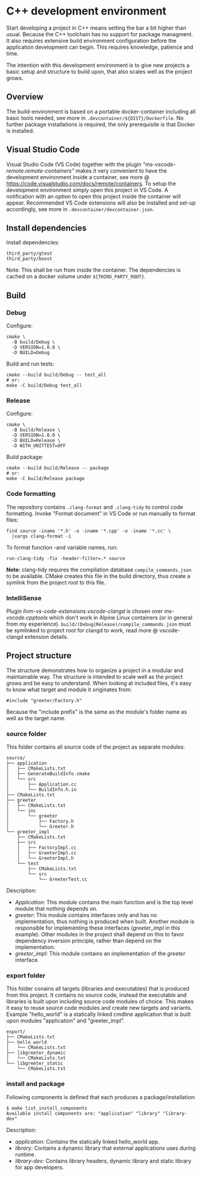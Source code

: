 # C++ development environment

Start developing a project in C++ means setting the bar a bit higher than usual.
Because the C++ toolchain has no support for package managment. It also requires
extensive build environment configuration before the application development can
begin. This requires knowledge, patience and time.

The intention with this development environment is to give new projects
a basic setup and structure to build upon, that also scales well as
the project grows.

## Overview

The build-environment is based on a portable docker-container including all
basic tools needed, see more in `.devcontainer/${DIST}/Dockerfile`. No further
package installations is required, the only prerequisite is that Docker is
installed.

## Visual Studio Code

Visual Studio Code (VS Code) together with the plugin
_"ms-vscode-remote.remote-containers"_ makes it very convenient to have the
development environment inside a container, see more @
<https://code.visualstudio.com/docs/remote/containers>. To setup the development
environment simply open this project in VS Code. A notification with an option
to open this project inside the container will appear. Recommended VS Code
extensions will also be installed and set-up accordingly, see more in
`.devcontainer/devcontainer.json`.

## Install dependencies

Install dependencies:

    third_party/gtest
    third_party/boost

Note: This shall be run from inside the container. The dependencies is cached
on a docker volume under `${THIRD_PARTY_ROOT}`.

## Build

### Debug

Configure:

    cmake \
      -B build/Debug \
      -D VERSION=1.0.0 \
      -D BUILD=Debug

Build and run tests:

    cmake --build build/Debug -- test_all
    # or:
    make -C build/Debug test_all

### Release

Configure:

    cmake \
      -B build/Release \
      -D VERSION=1.0.0 \
      -D BUILD=Release \
      -D WITH_UNITTEST=OFF

Build package:

    cmake --build build/Release -- package
    # or:
    make -C build/Release package

### Code formatting

The repository contains `.clang-format` and `.clang-tidy` to control code
formatting. Invoke "Format document" in VS Code or run manually to format files:

    find source -iname '*.h' -o -iname '*.cpp' -o -iname '*.cc' \
      |xargs clang-format -i

To format function -and variable names, run:

    run-clang-tidy -fix -header-filter=.* source

__Note:__ clang-tidy requires the compilation database `compile_commands.json`
to be available. CMake creates this file in the build directory, thus create a
symlink from the project root to this file.

### IntelliSense

Plugin _llvm-vs-code-extensions.vscode-clangd_ is chosen over
_ms-vscode.cpptools_ which don't work in Alpine Linux containers (or in general
from my experience). `build/(Debug|Release)/compile_commands.json` must be
symlinked to project root for clangd to work, read more @ vscode-clangd
extension details.

## Project structure

The structure demonstrates how to organize a project in a modular and
maintainable way. The structure is intended to scale well as the project grows
and be easy to understand. When looking at included files, it's easy to
know what target and module it originates from:

    #include "greeter/Factory.h"

Because the "include prefix" is the same as the module's folder name as well as
the target name.

### source folder

This folder contains all source code of the project as separate modules:

    source/
    ├── application
    │   ├── CMakeLists.txt
    │   ├── GenerateBuildInfo.cmake
    │   └── src
    │       ├── Application.cc
    │       └── BuildInfo.h.in
    ├── CMakeLists.txt
    ├── greeter
    │   ├── CMakeLists.txt
    │   └── inc
    │       └── greeter
    │           ├── Factory.h
    │           └── Greeter.h
    └── greeter_impl
        ├── CMakeLists.txt
        ├── src
        │   ├── FactoryImpl.cc
        │   ├── GreeterImpl.cc
        │   └── GreeterImpl.h
        └── test
            ├── CMakeLists.txt
            └── src
                └── GreeterTest.cc

Description:

* _Application:_ This module contains the main function and is the top level
  module that nothing depends on.
* _greeter_: This module contains interfaces only and has no implementation,
  thus nothing is produced when built. Another module is responsible for
  implementing these interfaces (_greeter_impl_ in this example). Other
  modules in the project shall depend on this to favor dependency inversion
  principle, rather than depend on the implementation.
* _greeter_impl_: This module contains an implementation of the _greeter_
  interface.

### export folder

This folder conains all targets (libraries and executables) that is produced
from this project. It contains no source code, instead the executable and
libraries is built upon including source code modules of choice. This makes it
easy to reuse source code modules and create new targets and variants. Example
"hello_world" is a statically linked cmdline application that is built upon
modules "application" and  "greeter_impl".

    export/
    ├── CMakeLists.txt
    ├── hello_world
    │   └── CMakeLists.txt
    ├── libgreeter_dynamic
    │   └── CMakeLists.txt
    └── libgreeter_static
        └── CMakeLists.txt

### install and package

Following components is defined that each produces a package/installation:

    $ make list_install_components
    Available install components are: "application" "library" "library-dev"

Description:

* _application:_ Contains the statically linked hello_world app.
* _library:_ Contains a dynamic library that external applications uses during
  runtime.
* _library-dev:_ Contains library headers, dynamic library and static library
  for app developers.
